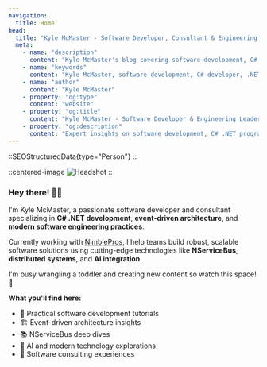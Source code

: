 ```yaml
---
navigation:
  title: Home
head:
  title: "Kyle McMaster - Software Developer, Consultant & Engineering Leader"
  meta:
    - name: "description"
      content: "Kyle McMaster's blog covering software development, C# .NET programming, event-driven architecture, NServiceBus, AI, and modern software engineering practices. Expert insights from a NimblePros consultant."
    - name: "keywords"
      content: "Kyle McMaster, software development, C# developer, .NET programming, event driven architecture, NServiceBus, software engineering, NimblePros, software consulting, distributed systems, AI development, software architecture"
    - name: "author"
      content: "Kyle McMaster"
    - property: "og:type"
      content: "website"
    - property: "og:title"
      content: "Kyle McMaster - Software Developer & Engineering Leader"
    - property: "og:description"
      content: "Expert insights on software development, C# .NET programming, event-driven architecture, and modern engineering practices from Kyle McMaster, NimblePros consultant."
---
```


::SEOStructuredData{type="Person"}
::

::centered-image
![Headshot](/headshot.png)
::

### Hey there! 🙋‍♂️

I'm Kyle McMaster, a passionate software developer and consultant specializing in **C# .NET development**, **event-driven architecture**, and **modern software engineering practices**. 

Currently working with [NimblePros](https://nimblepros.com/), I help teams build robust, scalable software solutions using cutting-edge technologies like **NServiceBus**, **distributed systems**, and **AI integration**.

I'm busy wrangling a toddler and creating new content so watch this space! 👀

**What you'll find here:**
- 🔧 Practical software development tutorials
- 🏗️ Event-driven architecture insights  
- 📚 NServiceBus deep dives
- 🤖 AI and modern technology explorations
- 💼 Software consulting experiences

